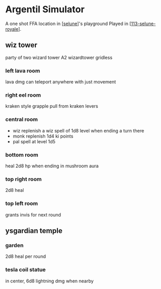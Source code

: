 # Argentil Simulator
A one shot FFA location in [[selune]]'s playground
Played in [[113-selune-royale]].

## wiz tower
party of two wizard tower
A2 wizardtower gridless
### left lava room
lava dmg
can teleport anywhere with just movement

### right eel room
kraken style grapple
pull from kraken levers

### central room
- wiz replenish a wiz spell of 1d8 level when ending a turn there
- monk replenish 1d4 ki points
- pal spell at level 1d5

### bottom room
heal 2d8 hp when ending in mushroom aura

### top right room
2d8 heal

### top left room
grants invis for next round

## ysgardian temple
### garden
2d8 heal per round
### tesla coil statue
in center, 6d8 lightning dmg when nearby

[//begin]: # "Autogenerated link references for markdown compatibility"
[selune]: ../deities/selune "Selune"
[113-selune-royale]: ../recaps/113-selune-royale "113-selune-royale"
[//end]: # "Autogenerated link references"
